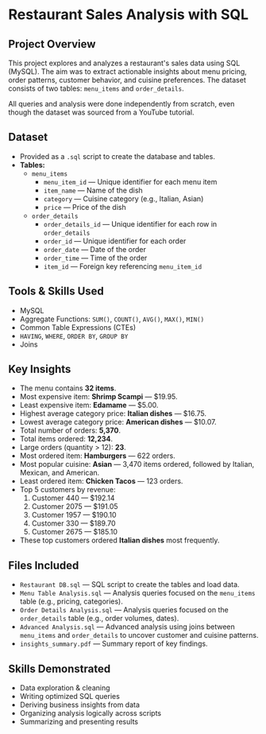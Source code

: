# Restaurant Sales Analysis with SQL

## Project Overview
This project explores and analyzes a restaurant's sales data using SQL (MySQL). The aim was to extract actionable insights about menu pricing, order patterns, customer behavior, and cuisine preferences. The dataset consists of two tables: `menu_items` and `order_details`.

All queries and analysis were done independently from scratch, even though the dataset was sourced from a YouTube tutorial.

## Dataset
- Provided as a `.sql` script to create the database and tables.
- **Tables:**
  - `menu_items`
    - `menu_item_id` — Unique identifier for each menu item
    - `item_name` — Name of the dish
    - `category` — Cuisine category (e.g., Italian, Asian)
    - `price` — Price of the dish
  - `order_details`
    - `order_details_id` — Unique identifier for each row in `order_details`
    - `order_id` — Unique identifier for each order
    - `order_date` — Date of the order
    - `order_time` — Time of the order
    - `item_id` — Foreign key referencing `menu_item_id`

## Tools & Skills Used
- MySQL
- Aggregate Functions: `SUM()`, `COUNT()`, `AVG()`, `MAX()`, `MIN()`
- Common Table Expressions (CTEs)
- `HAVING`, `WHERE`, `ORDER BY`, `GROUP BY`
- Joins

## Key Insights
- The menu contains **32 items**.
- Most expensive item: **Shrimp Scampi** — \$19.95.
- Least expensive item: **Edamame** — \$5.00.
- Highest average category price: **Italian dishes** — \$16.75.
- Lowest average category price: **American dishes** — \$10.07.
- Total number of orders: **5,370**.
- Total items ordered: **12,234**.
- Large orders (quantity > 12): **23**.
- Most ordered item: **Hamburgers** — 622 orders.
- Most popular cuisine: **Asian** — 3,470 items ordered, followed by Italian, Mexican, and American.
- Least ordered item: **Chicken Tacos** — 123 orders.
- Top 5 customers by revenue:
  1. Customer 440 — \$192.14
  2. Customer 2075 — \$191.05
  3. Customer 1957 — \$190.10
  4. Customer 330 — \$189.70
  5. Customer 2675 — \$185.10
- These top customers ordered **Italian dishes** most frequently.

## Files Included
- `Restaurant DB.sql` — SQL script to create the tables and load data.
- `Menu Table Analysis.sql` — Analysis queries focused on the `menu_items` table (e.g., pricing, categories).
- `Order Details Analysis.sql` — Analysis queries focused on the `order_details` table (e.g., order volumes, dates).
- `Advanced Analysis.sql` — Advanced analysis using joins between `menu_items` and `order_details` to uncover customer and cuisine patterns.
- `insights_summary.pdf` — Summary report of key findings.

## Skills Demonstrated
- Data exploration & cleaning
- Writing optimized SQL queries
- Deriving business insights from data
- Organizing analysis logically across scripts
- Summarizing and presenting results
